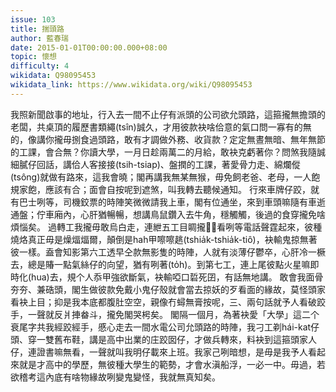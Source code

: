 ```yaml
---
issue: 103
title: 揣頭路
author: 藍春瑞
date: 2015-01-01T00:00:00.000+08:00
topic: 懷想
difficulty: 4
wikidata: Q98095453
wikidata_link: https://www.wikidata.org/wiki/Q98095453
---
```

我照新聞啟事的地址，行入去一間不止仔有派頭的公司欲允頭路，這箍攏無擔頭的老闆，共桌頂的履歷書類繩(tsîn)誠久，才用彼款袂啥佮意的氣口問一寡有的無的，像講你攏毋捌食過頭路，敢有才調做外務、收貨款？定定無晝無暗、無年無節的工課，會合無？你讀大學，一月日趁兩萬二的月給，敢袂克虧著你？問煞我隨誠細膩仔回話，講佮人客接接(tsih-tsiap)、盤撋的工課，著愛骨力走、綿爛傱(tsông)就做有路來，這我會曉；閣再講我無某無猴，毋免飼老爸、老母，一人飽規家飽，應該有合；面會自按呢到遮煞，叫我轉去聽候通知。
行來車牌仔跤，就有巴士咧等，司機鉸票的時陣笑微微請我上車，閣有位通坐，來到車頭嘛隨有車逝通盤；佇車廂內，心肝猶暢暢，想講鳥鼠鑽入去牛角，穩觸觸，後過的食穿攏免啥煩惱矣。
過轉工我攏毋敢烏白走，連紲五工目睭攏𥍉𥍉看咧等電話聲霆起來，彼種燒烙真正毋是燥煏煏爾，顛倒是hah甲嚓嚓趒(tshia̍k-tshia̍k-tiô)，袂輸鬼掠無著彼一樣。盍會知影第六工透早仝款無影隻的時陣，人就有淡薄仔鬱卒，心肝冷一橛去，總是賰一點氣絲仔的向望，猶有咧著(to̍h)。到第七工，連上尾彼點火星嘛即時化(hua)去，規个人忝甲強欲斷氣，袂輸啞口硩死囝，有話無地講。
敢會我面骨夯夯、兼硞頭，閣生做彼款免戴小鬼仔殼就會當去掠妖的歹看面的緣故，莫怪頭家看袂上目；抑是我本底都腹肚空空，親像冇蟳無膏按呢，三、兩句話就予人看破跤手，一聲就反爿捙畚斗，攏免閣哭枵矣。
閣隔一個月，為著袂愛「大學」這二个衰尾字共我經跤經手，慼心走去一間水電公司允頭路的時陣，我刁工剃hái-kat仔頭、穿一雙舊布鞋，講是高中出業的庄跤囡仔，才做兵轉來，料袂到這箍頭家人仔，連證書嘛無看，一聲就叫我明仔載來上班。我家己咧暗想，是毋是我予人看起來就是才高中的學歷，無彼種大學生的範勢，才會水滇船浮，一必一中。毋過，若欲稽考這內底有啥物緣故咧變鬼變怪，我就無真知矣。